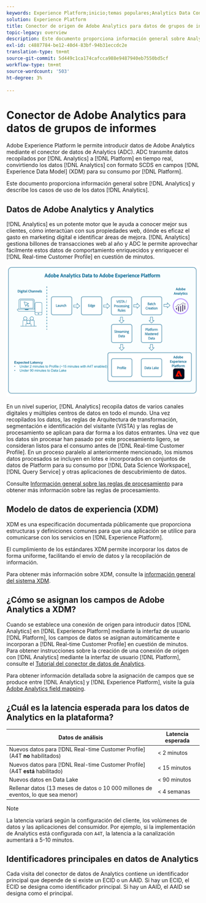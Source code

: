 ```yaml
---
keywords: Experience Platform;inicio;temas populares;Analytics Data Connector;Analytics;Analytics
solution: Experience Platform
title: Conector de origen de Adobe Analytics para datos de grupos de informes
topic-legacy: overview
description: Este documento proporciona información general sobre Analytics y describe los casos de uso de los datos de Analytics.
exl-id: c4887784-be12-40d4-83bf-94b31eccdc2e
translation-type: tm+mt
source-git-commit: 5d449c1ca174cafcca988e9487940eb7550bd5cf
workflow-type: tm+mt
source-wordcount: '503'
ht-degree: 3%

---
```


# Conector de Adobe Analytics para datos de grupos de informes

Adobe Experience Platform le permite introducir datos de Adobe Analytics mediante el conector de datos de Analytics (ADC). ADC transmite datos recopilados por [!DNL Analytics] a [!DNL Platform] en tiempo real, convirtiendo los datos [!DNL Analytics] con formato SCDS en campos [!DNL Experience Data Model] (XDM) para su consumo por [!DNL Platform].

Este documento proporciona información general sobre [!DNL Analytics] y describe los casos de uso de los datos [!DNL Analytics].

## Datos de Adobe Analytics y Analytics

[!DNL Analytics] es un potente motor que le ayuda a conocer mejor sus clientes, cómo interactúan con sus propiedades web, dónde es eficaz el gasto en marketing digital e identificar áreas de mejora. [!DNL Analytics] gestiona billones de transacciones web al año y ADC le permite aprovechar fácilmente estos datos de comportamiento enriquecidos y enriquecer el  [!DNL Real-time Customer Profile] en cuestión de minutos.

![](./images/analytics-data-experience-platform.png)

En un nivel superior, [!DNL Analytics] recopila datos de varios canales digitales y múltiples centros de datos en todo el mundo. Una vez recopilados los datos, las reglas de Arquitectura de transformación, segmentación e identificación del visitante (VISTA) y las reglas de procesamiento se aplican para dar forma a los datos entrantes. Una vez que los datos sin procesar han pasado por este procesamiento ligero, se consideran listos para el consumo antes de [!DNL Real-time Customer Profile]. En un proceso paralelo al anteriormente mencionado, los mismos datos procesados se incluyen en lotes e incorporados en conjuntos de datos de Platform para su consumo por [!DNL Data Science Workspace], [!DNL Query Service] y otras aplicaciones de descubrimiento de datos.

Consulte [Información general sobre las reglas de procesamiento](https://docs.adobe.com/content/help/es-ES/analytics/admin/admin-tools/processing-rules/processing-rules.html) para obtener más información sobre las reglas de procesamiento.

## Modelo de datos de experiencia (XDM)

XDM es una especificación documentada públicamente que proporciona estructuras y definiciones comunes para que una aplicación se utilice para comunicarse con los servicios en [!DNL Experience Platform].

El cumplimiento de los estándares XDM permite incorporar los datos de forma uniforme, facilitando el envío de datos y la recopilación de información.

Para obtener más información sobre XDM, consulte la [información general del sistema XDM](../../../xdm/home.md).

## ¿Cómo se asignan los campos de Adobe Analytics a XDM?

Cuando se establece una conexión de origen para introducir datos [!DNL Analytics] en [!DNL Experience Platform] mediante la interfaz de usuario [!DNL Platform], los campos de datos se asignan automáticamente e incorporan a [!DNL Real-time Customer Profile] en cuestión de minutos. Para obtener instrucciones sobre la creación de una conexión de origen con [!DNL Analytics] mediante la interfaz de usuario [!DNL Platform], consulte el [Tutorial del conector de datos de Analytics](../../tutorials/ui/create/adobe-applications/analytics.md).

Para obtener información detallada sobre la asignación de campos que se produce entre [!DNL Analytics] y [!DNL Experience Platform], visite la guía [Adobe Analytics field mapping](./mapping/analytics.md).

## ¿Cuál es la latencia esperada para los datos de Analytics en la plataforma?

| Datos de análisis | Latencia esperada |
| -------------- | ---------------- |
| Nuevos datos para [!DNL Real-time Customer Profile] (A4T **no** habilitados) | &lt; 2 minutos |
| Nuevos datos para [!DNL Real-time Customer Profile] (A4T **está** habilitado) | &lt; 15 minutos |
| Nuevos datos en Data Lake | &lt; 90 minutos |
| Rellenar datos (13 meses de datos o 10 000 millones de eventos, lo que sea menor) | &lt; 4 semanas |

>[!NOTE]
>
>La latencia variará según la configuración del cliente, los volúmenes de datos y las aplicaciones del consumidor. Por ejemplo, si la implementación de Analytics está configurada con `A4T`, la latencia a la canalización aumentará a 5-10 minutos.

## Identificadores principales en datos de Analytics

Cada visita del conector de datos de Analytics contiene un identificador principal que depende de si existe un ECID o un AAID. Si hay un ECID, el ECID se designa como identificador principal. Si hay un AAID, el AAID se designa como el principal.
